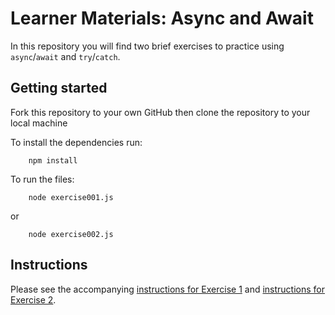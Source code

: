 # Learner Materials: Async and Await

In this repository you will find two brief exercises to practice using `async`/`await` and `try`/`catch`.

## Getting started

Fork this repository to your own GitHub then clone the repository to your local machine

To install the dependencies run:

        npm install

To run the files:

        node exercise001.js

or

        node exercise002.js

## Instructions

Please see the accompanying [instructions for Exercise 1](./docs/exercise001.md) and [instructions for Exercise 2](./docs/exercise002.md).
